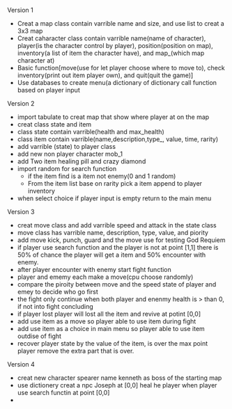 Version 1
  - Creat a map class contain varrible name and size, and use list to creat a 3x3 map
  - Creat caharacter class contain varrible name(name of character), player(is the character control by player), position(position on map), inventory(a list of item the character have), and map_(which map character at)
  - Basic function[move(use for let player choose where to move to), check inventory(print out item player own), and quit(quit the game)]
  - Use databases to create menu(a dictionary of dictionary call function based on player input

Version 2
  - import tabulate to creat map that show where player at on the map
  - creat class state and item
  - class state contain varrible(health and max_health)
  - class item contain varrible(name,description,type_, value, time, rarity)
  - add varrible (state) to player class
  - add new non player character mob_1
  - add Two item healing pill and crazy diamond
  - import random for search function
    - if the item find is a item not enemy(0 and 1 random)
    - From the item list base on rarity pick a item append to player inventory
  - when select choice if player input is empty return to the main menu

Version 3
  - creat move class and add varrible speed and attack in the state class
  - move class has varrible name, description, type, value, and piority
  - add move kick, punch, guard and the move use for testing God Requiem
  - if player use search function and the player is not at point [1,1] there is 50% of chance the player will get a item and 50% encounter with enemy.
  - after player encounter with enemy start fight function
  - player and ememy each make a move(cpu choose randomly)
  - compare the piroity between move and the speed state of player and emey to decide who go first
  - the fight only continue when both player and enenmy health is > than 0, if not into fight concluding
  - if player lost player will lost all the item and revive at potint [0,0]
  - add use item as a move so player able to use item during fight
  - add use item as a choice in main menu so player able to use item outdise of fight
  - recover player state by the value of the item, is over the max point player remove the extra part that is over.

Version 4
  - creat new character spearer name kenneth as boss of the starting map
  - use dictionery creat a npc Joseph at [0,0] heal he player when player use search functin at point [0,0]
  - 

